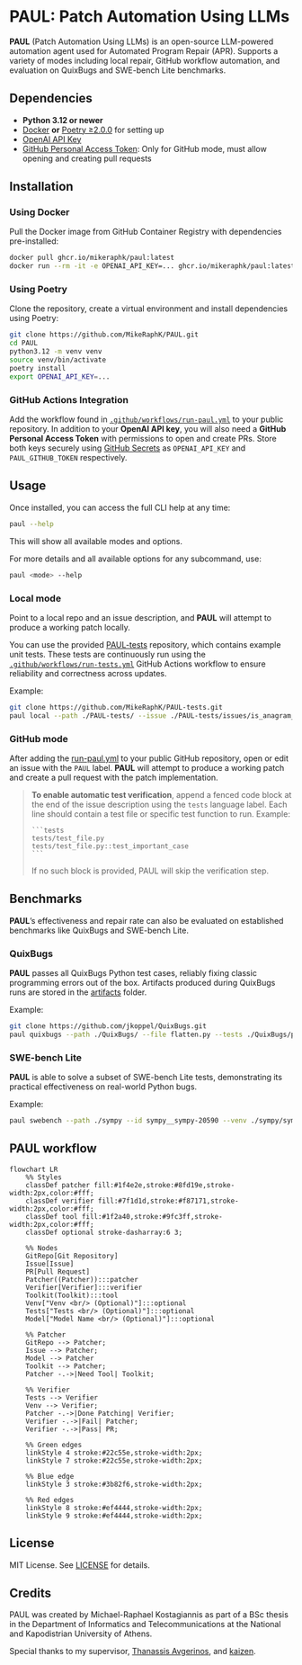 # PAUL: Patch Automation Using LLMs

**PAUL** (Patch Automation Using LLMs) is an open-source LLM-powered automation agent used for Automated Program Repair (APR). Supports a variety of modes including local repair, GitHub workflow automation, and evaluation on QuixBugs and SWE-bench Lite benchmarks.


## Dependencies
- **Python 3.12 or newer**
- [Docker](https://docs.docker.com/engine/install/) **or** [Poetry ≥2.0.0](https://python-poetry.org/docs/)  for setting up
- [OpenAI API Key](https://platform.openai.com/api-keys)
- [GitHub Personal Access Token](https://docs.github.com/en/authentication/keeping-your-account-and-data-secure/managing-your-personal-access-tokens): Only for GitHub mode, must allow opening and creating pull requests


## Installation
### Using Docker
Pull the Docker image from GitHub Container Registry with dependencies pre-installed:
```bash
docker pull ghcr.io/mikeraphk/paul:latest
docker run --rm -it -e OPENAI_API_KEY=... ghcr.io/mikeraphk/paul:latest bash
``` 

### Using Poetry
Clone the repository, create a virtual environment and install dependencies using Poetry:
```bash
git clone https://github.com/MikeRaphK/PAUL.git
cd PAUL
python3.12 -m venv venv
source venv/bin/activate
poetry install
export OPENAI_API_KEY=...
```

### GitHub Actions Integration
Add the workflow found in [`.github/workflows/run-paul.yml`](.github/workflows/run-paul.yml) to your public repository. In addition to your **OpenAI API key**, you will also need a **GitHub Personal Access Token** with permissions to open and create PRs. Store both keys securely using [GitHub Secrets](https://docs.github.com/en/actions/security-guides/encrypted-secrets) as `OPENAI_API_KEY` and `PAUL_GITHUB_TOKEN` respectively.


## Usage
Once installed, you can access the full CLI help at any time:
```bash
paul --help
```
This will show all available modes and options.

For more details and all available options for any subcommand, use:
```bash
paul <mode> --help
```

### Local mode
Point to a local repo and an issue description, and **PAUL** will attempt to produce a working patch locally. 

You can use the provided [PAUL-tests](https://github.com/MikeRaphK/PAUL-tests) repository, which contains example unit tests. These tests are continuously run using the [`.github/workflows/run-tests.yml`](.github/workflows/run-tests.yml) GitHub Actions workflow to ensure reliability and correctness across updates.

Example:
```bash
git clone https://github.com/MikeRaphK/PAUL-tests.git
paul local --path ./PAUL-tests/ --issue ./PAUL-tests/issues/is_anagram_issue.txt --tests ./PAUL-tests/tests/test_is_anagram.py
```

### GitHub mode
After adding the [run-paul.yml]((.github/workflows/run-paul.yml)) to your public GitHub repository, open or edit an issue with the `PAUL` label. **PAUL** will attempt to produce a working patch and create a pull request with the patch implementation.
> **To enable automatic test verification**, append a fenced code block at the end of the issue description using the `tests` language label. Each line should contain a test file or specific test function to run. Example:
> ````
> ```tests
> tests/test_file.py
> tests/test_file.py::test_important_case
> ```
> ````
> If no such block is provided, PAUL will skip the verification step.


## Benchmarks
**PAUL**’s effectiveness and repair rate can also be evaluated on established benchmarks like QuixBugs and SWE-bench Lite.
### QuixBugs
**PAUL** passes all QuixBugs Python test cases, reliably fixing classic programming errors out of the box. Artifacts produced during QuixBugs runs are stored in the [artifacts](artifacts_quixbugs) folder.

Example:
```bash
git clone https://github.com/jkoppel/QuixBugs.git
paul quixbugs --path ./QuixBugs/ --file flatten.py --tests ./QuixBugs/python_testcases/test_flatten.py
```

### SWE-bench Lite
**PAUL** is able to solve a subset of SWE-bench Lite tests, demonstrating its practical effectiveness on real-world Python bugs.

Example:
```bash
paul swebench --path ./sympy --id sympy__sympy-20590 --venv ./sympy/sympy_venv --tests ./sympy/sympy/core/tests/test_basic.py::test_immutable
```

## PAUL workflow
```mermaid
flowchart LR
    %% Styles
    classDef patcher fill:#1f4e2e,stroke:#8fd19e,stroke-width:2px,color:#fff;
    classDef verifier fill:#7f1d1d,stroke:#f87171,stroke-width:2px,color:#fff;
    classDef tool fill:#1f2a40,stroke:#9fc3ff,stroke-width:2px,color:#fff;
    classDef optional stroke-dasharray:6 3;

    %% Nodes
    GitRepo[Git Repository]
    Issue[Issue]
    PR[Pull Request]
    Patcher((Patcher)):::patcher
    Verifier[Verifier]:::verifier
    Toolkit(Toolkit):::tool
    Venv["Venv <br/> (Optional)"]:::optional
    Tests["Tests <br/> (Optional)"]:::optional
    Model["Model Name <br/> (Optional)"]:::optional

    %% Patcher
    GitRepo --> Patcher;
    Issue --> Patcher;
    Model --> Patcher
    Toolkit --> Patcher;
    Patcher -.->|Need Tool| Toolkit;
    
    %% Verifier
    Tests --> Verifier
    Venv --> Verifier;
    Patcher -.->|Done Patching| Verifier;
    Verifier -.->|Fail| Patcher;
    Verifier -.->|Pass| PR;

    %% Green edges
    linkStyle 4 stroke:#22c55e,stroke-width:2px;
    linkStyle 7 stroke:#22c55e,stroke-width:2px;
    
    %% Blue edge
    linkStyle 3 stroke:#3b82f6,stroke-width:2px;
    
    %% Red edges
    linkStyle 8 stroke:#ef4444,stroke-width:2px;
    linkStyle 9 stroke:#ef4444,stroke-width:2px;
```


## License
MIT License. See [LICENSE](LICENSE) for details.


## Credits
PAUL was created by Michael-Raphael Kostagiannis as part of a BSc thesis in the Department of Informatics and Telecommunications at the National and Kapodistrian University of Athens.

Special thanks to my supervisor, [Thanassis Avgerinos](https://cgi.di.uoa.gr/~thanassis/), and [kaizen](https://github.com/ethan42/kaizen).

